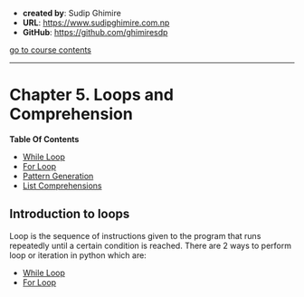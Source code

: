 - **created by**: Sudip Ghimire
- **URL**: https://www.sudipghimire.com.np
- **GitHub**: https://github.com/ghimiresdp

[go to course contents](https://github.com/ghimiresdp/python-notes/)
<hr>

# Chapter 5. Loops and Comprehension

**Table Of Contents**

- [While Loop](chapter%205.1%20while%20loop.md)
- [For Loop](chapter%205.chapter%205.2%20for%20loop.md)
- [Pattern Generation](chapter%205.1%20while%20loop.md)
- [List Comprehensions](chapter%205.1%20while%20loop.md)


## Introduction to loops

Loop is the sequence of instructions given to the program that runs repeatedly
until a certain condition is reached. There are 2 ways to
perform loop or iteration in python which are:

- [While Loop](chapter%205.1%20while%20loop.md)
- [For Loop](chapter%205.2%20for%20loop.md)
